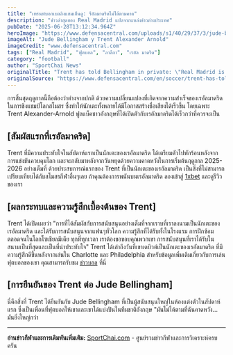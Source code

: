 ```yaml
---
title: "เทรนท์บอกเบลลิงแฮมเอ็นดู: รีอัลมาดริดไม่ได้ตามคาด"
description: "ข่าวล่าสุดของ Real Madrid แปลจากแหล่งข่าวต่างประเทศ"
pubDate: "2025-06-28T13:12:34.964Z"
heroImage: "https://www.defensacentral.com/uploads/s1/40/29/37/3/jude-bellingham-y-trent-alexander-arnold_117_1200x675.jpeg"
imageAlt: "Jude Bellingham y Trent Alexander Arnold"
imageCredit: "www.defensacentral.com"
tags: ["Real Madrid", "ฟุตบอล", "ลาลีกา", "เรอัล มาดริด"]
category: "football"
author: "SportChai News"
originalTitle: "Trent has told Bellingham in private: \"Real Madrid is not what I expected…\""
originalSource: "https://www.defensacentral.com/en/soccer/trent-has-told-bellingham-in-private-real-madrid-is-not-what-i-expected_308276_102.html"
---
```


การสิ้นสุดฤดูกาลนี้ถือต้องว่าต่างจากปกติ ด้วยความเปลี่ยนแปลงที่เกิดจากความสำเร็จของเรอัลมาดริดในการชิงแชมป์โลกสโมสร ซึ่งทำให้นักเตะทั้งหลายได้มีโอกาสสร้างชื่อเสียงได้เร็วขึ้น โดยเฉพาะ Trent Alexander-Arnold ฟูลแบ็คชาวอังกฤษที่ได้เปิดตัวกับเรอัลมาดริดได้เร็วกว่าที่ควรจะเป็น
## [สัมผัสแรกที่เรอัลมาดริด]
Trent ที่มีความประทับใจในสัปดาห์แรกเป็นนักเตะของเรอัลมาดริด ได้เตรียมตัวไปพักร้อนหลังจากการแข่งขันควบคุมโลก และจะกลับมาหลังจากวันหยุดด้วยความคาดหวังในการเริ่มต้นฤดูกาล 2025-2026 อย่างเต็มที่ ด้วยประสบการณ์แรกของ Trent ที่เป็นนักเตะของเรอัลมาดริด เป็นสิ่งที่ไม่สามารถเปรียบเทียบได้กับสโมสรกีฬาอื่นๆเลย ถ้าคุณต้องการพนันบนเรอัลมาดริด ลองเข้าสู่ [1xbet](https://sportchai.com/%E0%B8%A3%E0%B8%B5%E0%B8%A7%E0%B8%B4%E0%B8%A7%E0%B8%84%E0%B8%B2%E0%B8%AA%E0%B8%B4%E0%B9%82%E0%B8%99/1xbet-%E0%B8%A3%E0%B8%A7%E0%B8%A7/) และดูรีวิวของเรา
## [ผลกระทบและความรู้สึกเบื้องต้นของ Trent]
Trent ได้เปิดเผยว่า "การที่ได้สัมผัสกับการสนับสนุนอย่างเต็มที่จากเราบที่เราลงนามเป็นนักเตะของเรอัลมาดริด และได้รับการสนับสนุนจากแฟนๆทั่วโลก ความรู้สึกที่ได้รับทั้งในโรงแรม การฝึกซ้อม ตลอดจนในโลกโซเชียลมีเดีย ทุกที่ทุกเวลา เราต้องขอขอบคุณพวกเขา การสนับสนุนที่เราได้รับในสนามเป็นที่สุดและเป็นที่น่าประทับใจ" Trent ได้เล่าถึงวันที่เขาเดบิวต์เป็นนักเตะของเรอัลมาดริด ที่มีความรู้สึกดีขึ้นหลังจากเล่นใน Charlotte และ Philadelphia สำหรับข้อมูลเพิ่มเติมเกี่ยวกับการเล่นฟุตบอลของเขา คุณสามารถรับชม [ข่าวบอล](https://sportchai.com/%e0%b8%82%e0%b9%88%e0%b8%b2%e0%b8%a7%e0%b8%9f%e0%b8%b8%e0%b8%95%e0%b8%9a%e0%b8%ad%e0%b8%a5/) ที่นี่
## [การยืนยันของ Trent ต่อ Jude Bellingham]
นี่คือสิ่งที่ Trent ได้ยืนยันกับ Jude Bellingham ที่เป็นผู้สนับสนุนใหญ่ในห้องแต่งตัวในสัปดาห์แรก ซึ่งเป็นเพื่อนที่ฟุตบอลให้เขาและเขาได้แบ่งปันในทีมชาติอังกฤษ "มันไม่ได้ตามที่ฉันคาดหวัง... มันยิ่งใหญ่กว่า

---

**อ่านข่าวกีฬาและการเดิมพันเพิ่มเติม:** [SportChai.com](https://sportchai.com) - ศูนย์รวมข่าวกีฬาและการวิเคราะห์ครบครัน